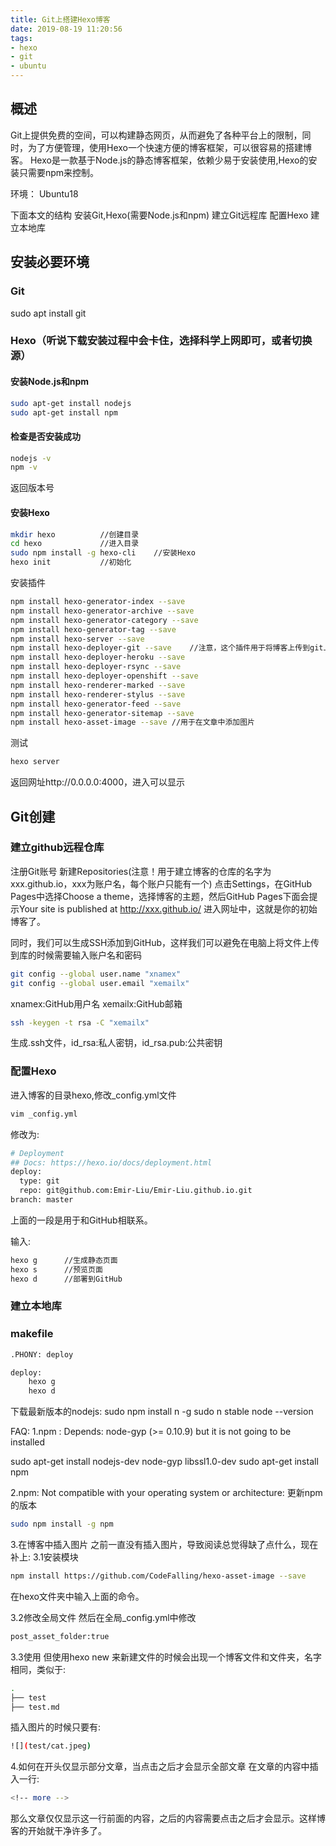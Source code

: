 ```yaml
---
title: Git上搭建Hexo博客
date: 2019-08-19 11:20:56
tags: 
- hexo
- git
- ubuntu
---
```

## 概述
Git上提供免费的空间，可以构建静态网页，从而避免了各种平台上的限制，同时，为了方便管理，使用Hexo一个快速方便的博客框架，可以很容易的搭建博客。
Hexo是一款基于Node.js的静态博客框架，依赖少易于安装使用,Hexo的安装只需要npm来控制。

环境：
Ubuntu18

下面本文的结构
安装Git,Hexo(需要Node.js和npm)
建立Git远程库
配置Hexo
建立本地库

<!-- more -->

## 安装必要环境
### Git
sudo apt install git
### Hexo（听说下载安装过程中会卡住，选择科学上网即可，或者切换源）
#### 安装Node.js和npm
```bash
sudo apt-get install nodejs
sudo apt-get install npm
```
#### 检查是否安装成功
```bash
nodejs -v
npm -v
```
返回版本号
#### 安装Hexo

```bash
mkdir hexo			//创建目录
cd hexo				//进入目录
sudo npm install -g hexo-cli	//安装Hexo
hexo init			//初始化
```
安装插件
```bash
npm install hexo-generator-index --save
npm install hexo-generator-archive --save
npm install hexo-generator-category --save
npm install hexo-generator-tag --save
npm install hexo-server --save
npm install hexo-deployer-git --save	//注意，这个插件用于将博客上传到git上。
npm install hexo-deployer-heroku --save
npm install hexo-deployer-rsync --save
npm install hexo-deployer-openshift --save
npm install hexo-renderer-marked --save
npm install hexo-renderer-stylus --save
npm install hexo-generator-feed --save
npm install hexo-generator-sitemap --save
npm install hexo-asset-image --save //用于在文章中添加图片
```
测试
```bash
hexo server
```
返回网址http://0.0.0.0:4000，进入可以显示

## Git创建
### 建立github远程仓库
注册Git账号
新建Repositories(注意！用于建立博客的仓库的名字为xxx.github.io，xxx为账户名，每个账户只能有一个)
点击Settings，在GitHub Pages中选择Choose a theme，选择博客的主题，然后GitHub Pages下面会提示Your site is published at http://xxx.github.io/
进入网址中，这就是你的初始博客了。

同时，我们可以生成SSH添加到GitHub，这样我们可以避免在电脑上将文件上传到库的时候需要输入账户名和密码

```bash
git config --global user.name "xnamex"
git config --global user.email "xemailx"
```
xnamex:GitHub用户名
xemailx:GitHub邮箱

```bash
ssh -keygen -t rsa -C "xemailx"
```
生成.ssh文件，id_rsa:私人密钥，id_rsa.pub:公共密钥

### 配置Hexo

进入博客的目录hexo,修改_config.yml文件
```bash
vim _config.yml
```
修改为:
```bash
# Deployment
## Docs: https://hexo.io/docs/deployment.html
deploy:
  type: git
  repo: git@github.com:Emir-Liu/Emir-Liu.github.io.git
branch: master
```
上面的一段是用于和GitHub相联系。

输入:
```bash
hexo g		//生成静态页面
hexo s		//预览页面
hexo d		//部署到GitHub
```
### 建立本地库

### makefile
```bash
.PHONY: deploy

deploy:
	hexo g
	hexo d
```


下载最新版本的nodejs:
sudo npm install n -g
sudo n stable
node --version

FAQ:
1.npm : Depends: node-gyp (>= 0.10.9) but it is not going to be installed

sudo apt-get install nodejs-dev node-gyp libssl1.0-dev
sudo apt-get install npm

2.npm: Not compatible with your operating system or architecture:
更新npm的版本
```bash
sudo npm install -g npm
```

3.在博客中插入图片
之前一直没有插入图片，导致阅读总觉得缺了点什么，现在补上:
3.1安装模块
```bash
npm install https://github.com/CodeFalling/hexo-asset-image --save
```
在hexo文件夹中输入上面的命令。

3.2修改全局文件
然后在全局_config.yml中修改
```bash
post_asset_folder:true
```

3.3使用
但使用hexo new 来新建文件的时候会出现一个博客文件和文件夹，名字相同，类似于:
```bash
.
├── test
├── test.md
```
插入图片的时候只要有:
```bash
![](test/cat.jpeg)
```

4.如何在开头仅显示部分文章，当点击之后才会显示全部文章
在文章的内容中插入一行:
```bash
<!-- more -->
```
那么文章仅仅显示这一行前面的内容，之后的内容需要点击之后才会显示。这样博客的开始就干净许多了。


